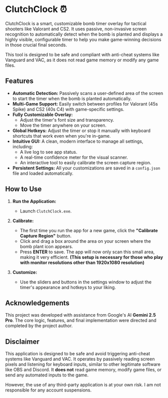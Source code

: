 # ClutchClock ⏰

ClutchClock is a smart, customizable bomb timer overlay for tactical shooters like Valorant and CS2. It uses passive, non-invasive screen recognition to automatically detect when the bomb is planted and displays a highly visible, configurable timer to help you make game-winning decisions in those crucial final seconds.

This tool is designed to be safe and compliant with anti-cheat systems like Vanguard and VAC, as it does not read game memory or modify any game files.

## Features

* **Automatic Detection:** Passively scans a user-defined area of the screen to start the timer when the bomb is planted automatically.
* **Multi-Game Support:** Easily switch between profiles for Valorant (45s Spike) and CS2 (40s C4) with game-specific settings.
* **Fully Customizable Overlay:**
    * Adjust the timer's font size and transparency.
    * Move the timer anywhere on your screen.
* **Global Hotkeys:** Adjust the timer or stop it manually with keyboard shortcuts that work even when you're in-game.
* **Intuitive GUI:** A clean, modern interface to manage all settings, including:
    * A live log to see app status.
    * A real-time confidence meter for the visual scanner.
    * An interactive tool to easily calibrate the screen capture region.
* **Persistent Settings:** All your customizations are saved in a `config.json` file and loaded automatically.

## How to Use

1.  **Run the Application:**
    * Launch `ClutchClock.exe`.

2.  **Calibrate:**
    * The first time you run the app for a new game, click the **"Calibrate Capture Region"** button.
    * Click and drag a box around the area on your screen where the bomb plant icon appears.
    * Press **ENTER** to save. The app will now only scan this small area, making it very efficient.
       **(This setup is necessary for those who play with monitor resolutions other than 1920x1080 resolution)**

4.  **Customize:**
    * Use the sliders and buttons in the settings window to adjust the timer's appearance and hotkeys to your liking.

## Acknowledgements

This project was developed with assistance from Google's AI **Gemini 2.5 Pro**. The core logic, features, and final implementation were directed and completed by the project author.

## Disclaimer

This application is designed to be safe and avoid triggering anti-cheat systems like Vanguard and VAC. It operates by passively reading screen pixels and listening for keyboard inputs, similar to other legitimate software like OBS and Discord. It **does not** read game memory, modify game files, or send any automated inputs to the game.

However, the use of any third-party application is at your own risk. I am not responsible for any account suspensions.


